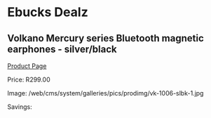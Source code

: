 
# Ebucks Dealz
## Volkano Mercury series Bluetooth magnetic earphones - silver/black
[Product Page](https://www.ebucks.com/web/shop/productSelected.do?prodId=1195826427&catId=714972256)

Price: R299.00

Image: /web/cms/system/galleries/pics/prodimg/vk-1006-slbk-1.jpg

Savings: 


	
